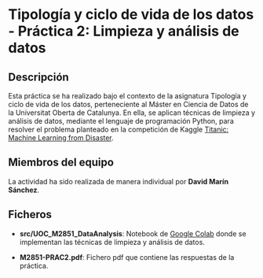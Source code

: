 # Tipología y ciclo de vida de los datos - Práctica 2: Limpieza y análisis de datos

## Descripción

Esta práctica se ha realizado bajo el contexto de la asignatura Tipología y ciclo de vida de los datos, perteneciente al Máster en Ciencia de Datos de la Universitat Oberta de Catalunya. En ella, se aplican técnicas de limpieza y análisis de datos, mediante el lenguaje de programación Python, para resolver el problema planteado en la competición de Kaggle [Titanic: Machine Learning from Disaster](https://www.kaggle.com/c/titanic/overview).

## Miembros del equipo

La actividad ha sido realizada de manera individual por **David Marín Sánchez**.

## Ficheros

* **src/UOC_M2851_DataAnalysis**: Notebook de [Google Colab](https://colab.research.google.com) donde se implementan las técnicas de limpieza y análisis de datos.

* **M2851-PRAC2.pdf**: Fichero pdf que contiene las respuestas de la práctica.